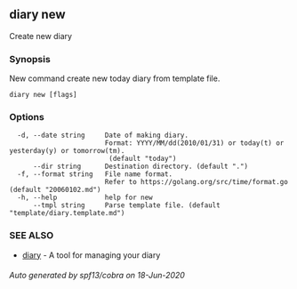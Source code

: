 ## diary new

Create new diary

### Synopsis

New command create new today diary from template file.

```
diary new [flags]
```

### Options

```
  -d, --date string     Date of making diary.
                        Format: YYYY/MM/dd(2010/01/31) or today(t) or yesterday(y) or tomorrow(tm).
                         (default "today")
      --dir string      Destination directory. (default ".")
  -f, --format string   File name format.
                        Refer to https://golang.org/src/time/format.go (default "20060102.md")
  -h, --help            help for new
      --tmpl string     Parse template file. (default "template/diary.template.md")
```

### SEE ALSO

* [diary](diary.md)	 - A tool for managing your diary

###### Auto generated by spf13/cobra on 18-Jun-2020
